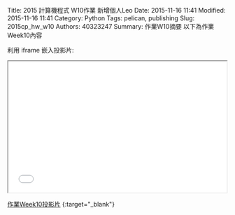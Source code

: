 Title: 2015 計算機程式 W10作業 新增個人Leo
Date: 2015-11-16 11:41
Modified: 2015-11-16 11:41
Category: Python
Tags: pelican, publishing
Slug: 2015cp_hw_w10
Authors: 40323247
Summary: 作業W10摘要
以下為作業Week10內容

利用 iframe 嵌入投影片:

<iframe src="simplest10.html" width="500" height="300"></iframe>

[作業Week10投影片](simplest10.html)
{:target="_blank"}
